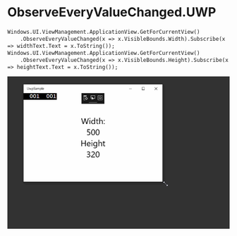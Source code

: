 # ObserveEveryValueChanged.UWP

```
Windows.UI.ViewManagement.ApplicationView.GetForCurrentView()
	.ObserveEveryValueChanged(x => x.VisibleBounds.Width).Subscribe(x => widthText.Text = x.ToString());
Windows.UI.ViewManagement.ApplicationView.GetForCurrentView()
	.ObserveEveryValueChanged(x => x.VisibleBounds.Height).Subscribe(x => heightText.Text = x.ToString());
```

![gif](https://github.com/P3PPP/ObserveEveryValueChanged.UWP/blob/master/ObserveEveryValueChanged_UWP.gif)
